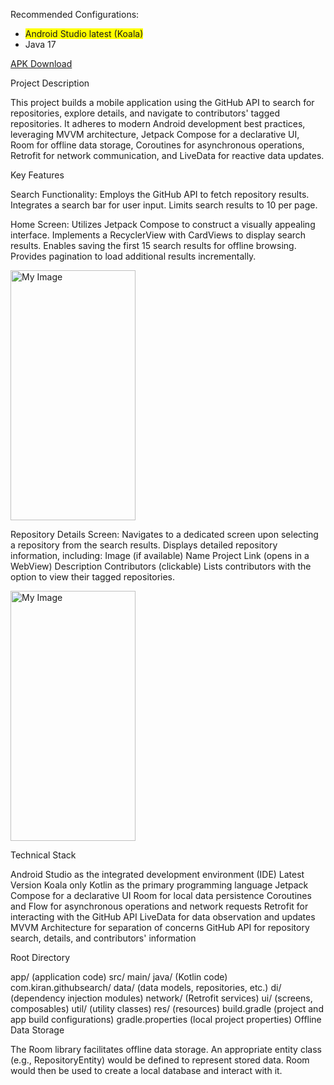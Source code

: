 Recommended Configurations:
- <span style="background-color: yellow;">Android Studio latest (Koala)</span>
- Java 17

[APK Download](https://drive.google.com/file/d/1j084fRqi4SXJi2HRqZcENUUV4v1lHEm-/view?usp=sharing)

Project Description

This project builds a mobile application using the GitHub API to search for repositories, explore details, and navigate to contributors' tagged repositories. It adheres to modern Android development best practices, leveraging MVVM architecture, Jetpack Compose for a declarative UI, Room for offline data storage, Coroutines for asynchronous operations, Retrofit for network communication, and LiveData for reactive data updates.

Key Features

Search Functionality:
Employs the GitHub API to fetch repository results.
Integrates a search bar for user input.
Limits search results to 10 per page.


Home Screen:
Utilizes Jetpack Compose to construct a visually appealing interface.
Implements a RecyclerView with CardViews to display search results.
Enables saving the first 15 search results for offline browsing.
Provides pagination to load additional results incrementally.

<img src="https://github.com/kiran18995/Github_Search/assets/48232762/297e25a0-ca3f-4d54-a817-f9b3b3863abe" alt="My Image" width="200" height="400">

Repository Details Screen:
Navigates to a dedicated screen upon selecting a repository from the search results.
Displays detailed repository information, including:
Image (if available)
Name
Project Link (opens in a WebView)
Description
Contributors (clickable)
Lists contributors with the option to view their tagged repositories.

<img src="https://github.com/kiran18995/Github_Search/assets/48232762/7509d72c-7c60-434f-b003-e82357867bd4" alt="My Image" width="200" height="400">

Technical Stack

Android Studio as the integrated development environment (IDE) Latest Version Koala only
Kotlin as the primary programming language
Jetpack Compose for a declarative UI
Room for local data persistence
Coroutines and Flow for asynchronous operations and network requests
Retrofit for interacting with the GitHub API
LiveData for data observation and updates
MVVM Architecture for separation of concerns
GitHub API for repository search, details, and contributors' information

Root Directory

app/ (application code)
src/
main/
java/ (Kotlin code)
com.kiran.githubsearch/
data/ (data models, repositories, etc.)
di/ (dependency injection modules)
network/ (Retrofit services)
ui/ (screens, composables)
util/ (utility classes)
res/ (resources)
build.gradle (project and app build configurations)
gradle.properties (local project properties)
Offline Data Storage

The Room library facilitates offline data storage.
An appropriate entity class (e.g., RepositoryEntity) would be defined to represent stored data.
Room would then be used to create a local database and interact with it.
